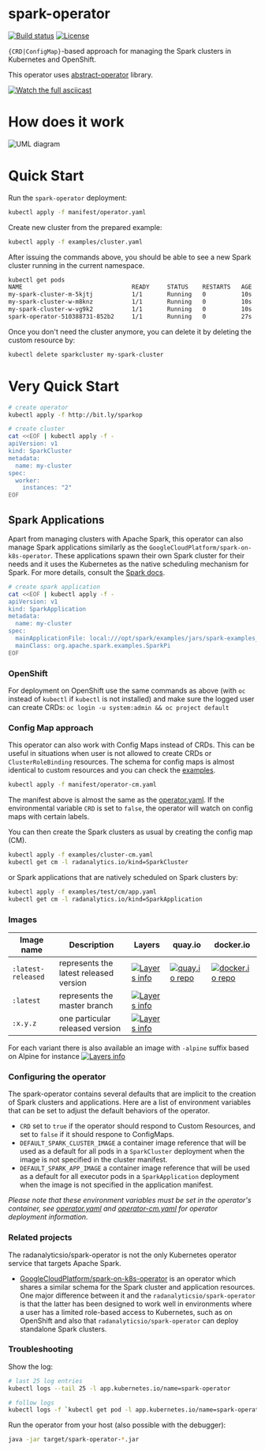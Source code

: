 # spark-operator

[![Build status](https://travis-ci.org/radanalyticsio/spark-operator.svg?branch=master)](https://travis-ci.org/radanalyticsio/spark-operator)
[![License](https://img.shields.io/badge/license-Apache--2.0-blue.svg)](http://www.apache.org/licenses/LICENSE-2.0)

`{CRD|ConfigMap}`-based approach for managing the Spark clusters in Kubernetes and OpenShift.

This operator uses [abstract-operator](https://github.com/jvm-operators/abstract-operator) library.

<!--
asciinema rec -i 3
docker run -\-rm -v $PWD:/data asciinema/asciicast2gif -s 1.18 -w 104 -h 27 -t monokai 189204.cast demo.gif
-->
[![Watch the full asciicast](https://github.com/radanalyticsio/spark-operator/raw/master/ascii.gif)](https://asciinema.org/a/230927?&cols=123&rows=27&theme=monokai)

# How does it work
![UML diagram](https://github.com/radanalyticsio/spark-operator/raw/master/standardized-UML-diagram.png "UML Diagram")

# Quick Start

Run the `spark-operator` deployment:
```bash
kubectl apply -f manifest/operator.yaml
```

Create new cluster from the prepared example:

```bash
kubectl apply -f examples/cluster.yaml
```

After issuing the commands above, you should be able to see a new Spark cluster running in the current namespace.

```bash
kubectl get pods
NAME                               READY     STATUS    RESTARTS   AGE
my-spark-cluster-m-5kjtj           1/1       Running   0          10s
my-spark-cluster-w-m8knz           1/1       Running   0          10s
my-spark-cluster-w-vg9k2           1/1       Running   0          10s
spark-operator-510388731-852b2     1/1       Running   0          27s
```

Once you don't need the cluster anymore, you can delete it by deleting the custom resource by:
```bash
kubectl delete sparkcluster my-spark-cluster
```

# Very Quick Start

```bash
# create operator
kubectl apply -f http://bit.ly/sparkop

# create cluster
cat <<EOF | kubectl apply -f -
apiVersion: v1
kind: SparkCluster
metadata:
  name: my-cluster
spec:
  worker:
    instances: "2"
EOF
```

## Spark Applications

Apart from managing clusters with Apache Spark, this operator can also manage Spark applications similarly as the `GoogleCloudPlatform/spark-on-k8s-operator`. These applications spawn their own Spark cluster for their needs and it uses the Kubernetes as the native scheduling mechanism for Spark. For more details, consult the [Spark docs](https://spark.apache.org/docs/latest/running-on-kubernetes.html).

```bash
# create spark application
cat <<EOF | kubectl apply -f -
apiVersion: v1
kind: SparkApplication
metadata:
  name: my-cluster
spec:
  mainApplicationFile: local:///opt/spark/examples/jars/spark-examples_2.11-2.3.0.jar
  mainClass: org.apache.spark.examples.SparkPi
EOF
```

### OpenShift

For deployment on OpenShift use the same commands as above (with `oc` instead of `kubectl` if `kubectl` is not installed) and make sure the logged user can create CRDs: `oc login -u system:admin && oc project default`

### Config Map approach

This operator can also work with Config Maps instead of CRDs. This can be useful in situations when user is not allowed to create CRDs or `ClusterRoleBinding` resources. The schema for config maps is almost identical to custom resources and you can check the [examples](./examples/test/cm).

```bash
kubectl apply -f manifest/operator-cm.yaml
```

The manifest above is almost the same as the [operator.yaml](./manifest/operator.yaml). If the environmental variable `CRD` is set to `false`, the operator will watch on config maps with certain labels.

You can then create the Spark clusters as usual by creating the config map (CM).

```bash
kubectl apply -f examples/cluster-cm.yaml
kubectl get cm -l radanalytics.io/kind=SparkCluster
```

or Spark applications that are natively scheduled on Spark clusters by:

```bash
kubectl apply -f examples/test/cm/app.yaml
kubectl get cm -l radanalytics.io/kind=SparkApplication
```

### Images

Image name         | Description | Layers | quay.io | docker.io
------------------ | ----------- | ------ | ------- | ----------
`:latest-released` | represents the latest released version | [![Layers info](https://images.microbadger.com/badges/image/radanalyticsio/spark-operator:latest-released.svg)](https://microbadger.com/images/radanalyticsio/spark-operator:latest-released) | [![quay.io repo](https://quay.io/repository/radanalyticsio/spark-operator/status "quay.io repo")](https://quay.io/repository/radanalyticsio/spark-operator?tab=tags) | [![docker.io repo](https://img.shields.io/docker/pulls/radanalyticsio/spark-operator.svg "docker.io repo")](https://hub.docker.com/r/radanalyticsio/spark-operator/tags/)
`:latest`          | represents the master branch | [![Layers info](https://images.microbadger.com/badges/image/radanalyticsio/spark-operator:latest.svg)](https://microbadger.com/images/radanalyticsio/spark-operator:latest) |  | 
`:x.y.z`           | one particular released version | [![Layers info](https://images.microbadger.com/badges/image/radanalyticsio/spark-operator:0.1.5.svg)](https://microbadger.com/images/radanalyticsio/spark-operator:0.1.5) |  | 

For each variant there is also available an image with `-alpine` suffix based on Alpine for instance [![Layers info](https://images.microbadger.com/badges/image/radanalyticsio/spark-operator:latest-released-alpine.svg)](https://microbadger.com/images/radanalyticsio/spark-operator:latest-released-alpine)

### Configuring the operator

The spark-operator contains several defaults that are implicit to the creation
of Spark clusters and applications. Here are a list of environment variables
that can be set to adjust the default behaviors of the operator.

* `CRD` set to `true` if the operator should respond to Custom
  Resources, and set to `false` if it should respone to ConfigMaps.
* `DEFAULT_SPARK_CLUSTER_IMAGE` a container image reference that will be used
  as a default for all pods in a `SparkCluster` deployment when the image is
  not specified in the cluster manifest.
* `DEFAULT_SPARK_APP_IMAGE` a container image reference that will be used as a
  default for all executor pods in a `SparkApplication` deployment when the
  image is not specified in the application manifest.

_Please note that these environment variables must be set in the operator's
container, see [operator.yaml](manifest/operator.yaml) and
[operator-cm.yaml](manifest/operator-cm.yaml) for operator deployment information._

### Related projects

The radanalyticsio/spark-operator is not the only Kubernetes operator service
that targets Apache Spark.

* [GoogleCloudPlatform/spark-on-k8s-operator](https://github.com/GoogleCloudPlatform/spark-on-k8s-operator)
  is an operator which shares a similar schema for the Spark cluster and application
  resources. One major difference between it and the `radanalyticsio/spark-operator`
  is that the latter has been designed to work well in environments where a
  user has a limited role-based access to Kubernetes, such as on OpenShift and also that
  `radanalyticsio/spark-operator` can deploy standalone Spark clusters.

### Troubleshooting

Show the log:

```bash
# last 25 log entries
kubectl logs --tail 25 -l app.kubernetes.io/name=spark-operator
```

```bash
# follow logs
kubectl logs -f `kubectl get pod -l app.kubernetes.io/name=spark-operator -o='jsonpath="{.items[0].metadata.name}"' | sed 's/"//g'`
```

Run the operator from your host (also possible with the debugger):

```bash
java -jar target/spark-operator-*.jar
```
